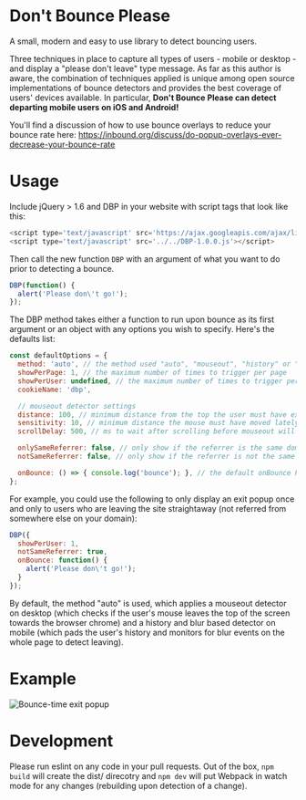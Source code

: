 Don't Bounce Please
===================

A small, modern and easy to use library to detect bouncing users.

Three techniques in place to capture all types of users - mobile or desktop - and display a "please don't leave" type message. As far as this author is aware, the combination of techniques applied is unique among open source implementations of bounce detectors and provides the best coverage of users' devices available. In particular, **Don't Bounce Please can detect departing mobile users on iOS and Android!**

You'll find a discussion of how to use bounce overlays to reduce your bounce rate here: https://inbound.org/discuss/do-popup-overlays-ever-decrease-your-bounce-rate

Usage
=====
Include jQuery > 1.6 and DBP in your website with script tags that look like this:
```js
<script type='text/javascript' src='https://ajax.googleapis.com/ajax/libs/jquery/1.6.2/jquery.min.js'></script>
<script type='text/javascript' src='../../DBP-1.0.0.js'></script>
```

Then call the new function `DBP` with an argument of what you want to do prior to detecting a bounce. 
```js
DBP(function() {
  alert('Please don\'t go!');
});
```

The DBP method takes either a function to run upon bounce as its first argument or an object with any options you wish to specify. Here's the defaults list:
```js
const defaultOptions = {
  method: 'auto', // the method used "auto", "mouseout", "history" or "blur".
  showPerPage: 1, // the maximum number of times to trigger per page
  showPerUser: undefined, // the maximum number of times to trigger per user (cookie based)
  cookieName: 'dbp',

  // mouseout detector settings
  distance: 100, // minimum distance from the top the user must have exited the window to trigger.
  sensitivity: 10, // minimum distance the mouse must have moved lately to trigger.
  scrollDelay: 500, // ms to wait after scrolling before mouseout will register.

  onlySameReferrer: false, // only show if the referrer is the same domain (user has been on site)
  notSameReferrer: false, // only show if the referrer is not the same domain (user just came in)

  onBounce: () => { console.log('bounce'); }, // the default onBounce handler
};
```

For example, you could use the following to only display an exit popup once and only to users who are leaving the site straightaway (not referred from somewhere else on your domain):
```js
DBP({
  showPerUser: 1,
  notSameReferrer: true,
  onBounce: function() {
    alert('Please don\'t go!');
  }
});
```


By default, the method "auto" is used, which applies a mouseout detector on desktop (which checks if the user's mouse leaves the top of the screen towards the browser chrome) and a history and blur based detector on mobile (which pads the user's history and monitors for blur events on the whole page to detect leaving).

Example
=======
![Bounce-time exit popup](http://i.imgur.com/gLeBEWQ.jpg)


Development
===========
Please run eslint on any code in your pull requests. Out of the box, `npm build` will create the dist/ direcotry and `npm dev` will put Webpack in watch mode for any changes (rebuilding upon detection of a change).
